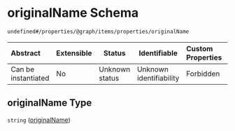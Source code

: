 # originalName Schema

```txt
undefined#/properties/@graph/items/properties/originalName
```




| Abstract            | Extensible | Status         | Identifiable            | Custom Properties | Additional Properties | Access Restrictions | Defined In                                                                      |
| :------------------ | ---------- | -------------- | ----------------------- | :---------------- | --------------------- | ------------------- | ------------------------------------------------------------------------------- |
| Can be instantiated | No         | Unknown status | Unknown identifiability | Forbidden         | Allowed               | none                | [ndl-isil.schema.json\*](../../out/ndl-isil.schema.json "open original schema") |

## originalName Type

`string` ([originalName](ndl-isil-properties-json-ld-graph-organization-properties-originalname.md))
